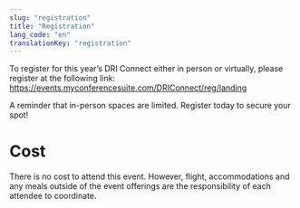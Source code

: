 ```yaml
---
slug: "registration"
title: "Registration"
lang_code: "en"
translationKey: "registration"
---
```


To register for this year’s DRI Connect either in person or virtually, please register at the following link: https://events.myconferencesuite.com/DRIConnect/reg/landing

A reminder that in-person spaces are limited. Register today to secure your spot! 

# Cost

There is no cost to attend this event.
However, flight, accommodations and any meals outside of the event
offerings are the responsibility of each attendee to coordinate.
